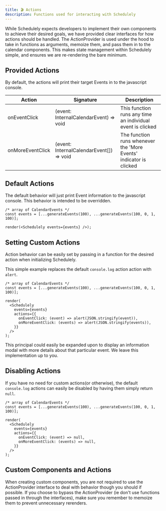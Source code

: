 ```yaml
---
title: 🎬 Actions
description: Functions used for interacting with Schedulely
---
```


While Schedulely expects developers to implement their own components to achieve their desired goals, we have provided clear interfaces for how actions should be handled.
The ActionProvider is used under the hood to take in functions as arguments, memoize them, and pass them in to the calendar components. This makes state management within
Schedulely simple, and ensures we are re-rendering the bare minimum.

## Provided Actions

By default, the actions will print their target Events in to the javascript console.

| Action           | Signature                                | Description                                                       |
| ---------------- | ---------------------------------------- | ----------------------------------------------------------------- |
| onEventClick     | (event: InternalCalendarEvent) => void   | This function runs any time an individual event is clicked        |
| onMoreEventClick | (event: InternalCalendarEvent[]) => void | The function runs whenever the 'More Events' indicator is clicked |

## Default Actions

The default behavior will just print Event information to the javascript console. This behavior is intended to be overridden.

```tsx live=true
/* array of CalendarEvents */
const events = [...generateEvents(100), ...generateEvents(100, 0, 1, 100)];

render(<Schedulely events={events} />);
```

## Setting Custom Actions

Action behavior can be easily set by passing in a function for the desired action when initializing Schedulely.

This simple example replaces the default `console.log` action action with `alert`.

```tsx live=true
/* array of CalendarEvents */
const events = [...generateEvents(100), ...generateEvents(100, 0, 1, 100)];

render(
  <Schedulely
    events={events}
    actions={{
      onEventClick: (event) => alert(JSON.stringify(event)),
      onMoreEventClick: (events) => alert(JSON.stringify(events)),
    }}
  />
);
```

This principal could easily be expanded upon to display an information modal with more details about that particular event. We leave this implementation up to you.

## Disabling Actions

If you have no need for custom actions(or otherwise), the default `console.log` actions can easily be disabled by having them simply return `null`.

```tsx live=true
/* array of CalendarEvents */
const events = [...generateEvents(100), ...generateEvents(100, 0, 1, 100)];

render(
  <Schedulely
    events={events}
    actions={{
      onEventClick: (event) => null,
      onMoreEventClick: (events) => null,
    }}
  />
);
```

## Custom Components and Actions

When creating custom components, you are not required to use the ActionProvider interface to deal with behavior though you should if possible. If you choose to bypass the
ActionProvider (ie don't use functions passed in through the interfaces), make sure you remember to memoize them to prevent unnecessary rerenders.
